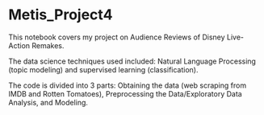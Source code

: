 # Metis_Project4
This notebook covers my project on Audience Reviews of Disney Live-Action Remakes. 

The data science techniques used included: Natural Language Processing (topic modeling) and supervised learning (classification). 

The code is divided into 3 parts: Obtaining the data (web scraping from IMDB and Rotten Tomatoes), Preprocessing the Data/Exploratory Data Analysis, and Modeling. 
